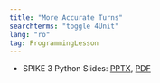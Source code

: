 ```yaml
---
title: "More Accurate Turns"
searchterms: "toggle 4Unit"
lang: "ro"
tag: ProgrammingLesson
---
```

 <ul>
 <li class="ng-binding">SPIKE 3 Python Slides:
 <a href="PyProgrammingLessons/SP3AccurateTurningPython (rom).pptx">PPTX</a>,
 <a href="PyProgrammingLessons/SP3AccurateTurningPython (rom).pdf">PDF</a>
 </li>
 </ul>
